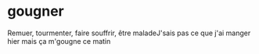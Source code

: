 # gougner

Remuer, tourmenter, faire souffrir, être maladeJ'sais pas ce que j'ai manger hier mais ça m'gougne ce matin